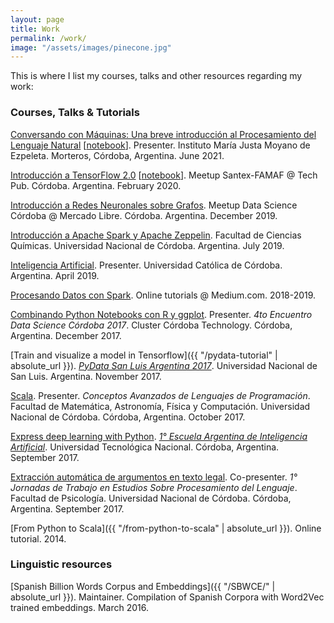 ```yaml
---
layout: page
title: Work
permalink: /work/
image: "/assets/images/pinecone.jpg"
---
```


This is where I list my courses, talks and other resources regarding my work:

### Courses, Talks & Tutorials
<a name="#courses"></a>

[Conversando con Máquinas: Una breve introducción al Procesamiento del Lenguaje
Natural](https://docs.google.com/presentation/d/1l5Kwxqf-rarM7D-R-LIukZ5qWp0xWHzJfP9sIKs71nw/edit?usp=sharing)
[[notebook](https://colab.research.google.com/drive/1WiV_UG8sfsgHijThCBNgFOVuOG0MOY1S?usp=sharing)].
Presenter. Instituto María Justa Moyano de Ezpeleta. Morteros, Córdoba,
Argentina. June 2021.

[Introducción a TensorFlow 2.0](https://docs.google.com/presentation/d/1L_X5VFpHsvdsue43GHykYUObvYZk9MPrcrfI-klWIPE)
[[notebook](https://colab.research.google.com/drive/1l6X1YAC_kzxQdrGswL8DioQNKuYb54O1)].
Meetup Santex-FAMAF @ Tech Pub. Córdoba. Argentina. February 2020.

[Introducción a Redes Neuronales sobre Grafos](https://github.com/crscardellino/meetup-ds-cba-2019/).
Meetup Data Science Córdoba @ Mercado Libre. Córdoba. Argentina. December 2019.

[Introducción a Apache Spark y Apache
Zeppelin](https://docs.google.com/presentation/d/1lsDqZe5voPZ4o3-9pux2DCSedFatiqiJ_MWI39d2uF8).
Facultad de Ciencias Químicas. Universidad Nacional de Córdoba. Argentina. July 2019.

[Inteligencia
Artificial](https://docs.google.com/presentation/d/1HmQmdYz_e03ThS6dSkuOpjFhf8cfneSdTSR-CyQYmAI/edit?usp=sharing).
Presenter. Universidad Católica de Córdoba. Argentina. April 2019.

[Procesando Datos con
Spark](https://medium.com/@crscardellino/procesando-datos-con-spark-48539d38e437).
Online tutorials @ Medium.com. 2018-2019.

[Combinando Python Notebooks con R y
ggplot](https://github.com/crscardellino/MeetupDSCba2017).  Presenter. _4to
Encuentro Data Science Córdoba 2017_.  Cluster Córdoba Technology. Córdoba,
Argentina. December 2017.

[Train and visualize a model in Tensorflow]({{ "/pydata-tutorial" | absolute_url }}).
[_PyData San Luis Argentina 2017_](https://pydata.org/sanluis2017/).
Universidad Nacional de San Luis. Argentina. November 2017.

[Scala](https://docs.google.com/presentation/d/1ouNU1SjRn0sZq3NfBQJa7dPLtgsNCb7lVu5SK3RHTFo/edit?usp=sharing).
Presenter. _Conceptos Avanzados de Lenguajes de Programación_. Facultad de
Matemática, Astronomía, Física y Computación.  Universidad Nacional de Córdoba.
Córdoba, Argentina. October 2017.

[Express deep learning with
Python](https://github.com/PLN-FaMAF/DeepLearningEAIA).
[_1&deg; Escuela Argentina de Inteligencia
Artificial_](https://sites.google.com/view/eaia2017/). Universidad Tecnológica
Nacional. Córdoba, Argentina. September 2017.

[Extracción automática de argumentos en texto
legal](https://docs.google.com/presentation/d/1k2m4ZhgYlPLN7WbJenN40uzmm-a1UWBdVy_m6VRdz5o/edit?usp=sharing).
Co-presenter. _1&deg; Jornadas de Trabajo en Estudios Sobre Procesamiento del
Lenguaje_. Facultad de Psicología. Universidad Nacional de Córdoba. Córdoba,
Argentina. September 2017.

[From Python to Scala]({{ "/from-python-to-scala" | absolute_url }}). Online
tutorial. 2014.

### Linguistic resources
<a name="#resources"></a>

[Spanish Billion Words Corpus and Embeddings]({{ "/SBWCE/" | absolute_url }}).
Maintainer. Compilation of Spanish Corpora with Word2Vec trained embeddings.
March 2016.

